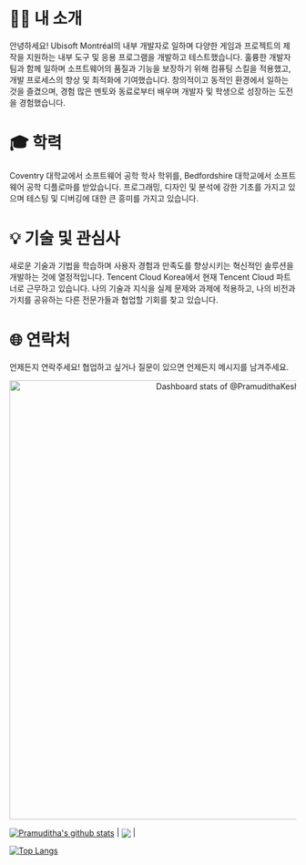 # 👨‍💻 내 소개

안녕하세요! Ubisoft Montréal의 내부 개발자로 일하며 다양한 게임과 프로젝트의 제작을 지원하는 내부 도구 및 응용 프로그램을 개발하고 테스트했습니다. 훌륭한 개발자 팀과 함께 일하며 소프트웨어의 품질과 기능을 보장하기 위해 컴퓨팅 스킬을 적용했고, 개발 프로세스의 향상 및 최적화에 기여했습니다. 창의적이고 동적인 환경에서 일하는 것을 즐겼으며, 경험 많은 멘토와 동료로부터 배우며 개발자 및 학생으로 성장하는 도전을 경험했습니다.

# 🎓 학력

Coventry 대학교에서 소프트웨어 공학 학사 학위를, Bedfordshire 대학교에서 소프트웨어 공학 디플로마를 받았습니다. 프로그래밍, 디자인 및 분석에 강한 기초를 가지고 있으며 테스팅 및 디버깅에 대한 큰 흥미를 가지고 있습니다.

# 💡 기술 및 관심사

새로운 기술과 기법을 학습하며 사용자 경험과 만족도를 향상시키는 혁신적인 솔루션을 개발하는 것에 열정적입니다. Tencent Cloud Korea에서 현재 Tencent Cloud 파트너로 근무하고 있습니다. 나의 기술과 지식을 실제 문제와 과제에 적용하고, 나의 비전과 가치를 공유하는 다른 전문가들과 협업할 기회를 찾고 있습니다.

# 🌐 연락처

언제든지 연락주세요! 협업하고 싶거나 질문이 있으면 언제든지 메시지를 남겨주세요.


<!-- Copy-paste in your Readme.md file -->

<a href="https://next.ossinsight.io/widgets/official/compose-user-dashboard-stats?user_id=124908083" target="_blank" style="display: block" align="center">
  <picture>
    <source media="(prefers-color-scheme: dark)" srcset="https://next.ossinsight.io/widgets/official/compose-user-dashboard-stats/thumbnail.png?user_id=124908083&image_size=auto&color_scheme=dark" width="771" height="auto">
    <img alt="Dashboard stats of @PramudithaKeshara" src="https://next.ossinsight.io/widgets/official/compose-user-dashboard-stats/thumbnail.png?user_id=124908083&image_size=auto&color_scheme=light" width="771" height="auto">
  </picture>
</a>

<a href="https://github.com/anuraghazra/github-readme-stats"><img align="center" src="https://github-readme-stats.vercel.app/api?username=PramudithaKeshara&theme=github_dark&hide=contribs,issues&show_icons=true&hide_border=true" alt="Pramuditha's github stats" /></a> | <a href="https://github.com/anuraghazra/github-readme-stats"><img align="center" src="https://github-readme-stats.vercel.app/api/top-langs/?username=PramudithaKeshara&theme=github_dark&layout=compact&hide_border=true" /></a> |
<!-- Made with [OSS Insight](https://ossinsight.io/) -->

[![Top Langs](https://github-readme-stats-git-masterrstaa-rickstaa.vercel.app/api/top-langs/?username=PramudithaKeshara)](https://github.com/anuraghazra/github-readme-stats)

